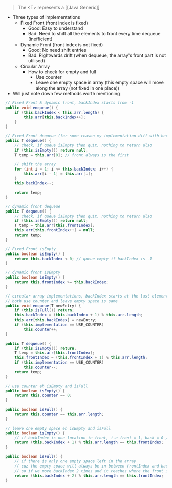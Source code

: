 > The \<T> represents a [[Java Generic]]
- Three types of implementations
	- Fixed Front (front index is fixed)
		- Good: Easy to understand
		- Bad: Need to shift all the elements to front every time dequeue (inefficient)
	- Dynamic Front (front index is not fixed)
		- Good: No need shift entries
		- Bad: Rightwards drift (when dequeue, the array's front part is not utilised)
	- Circular Array
		- How to check for empty and full
			- Use counter
			- Leave one empty space in array (this empty space will move along the array (not fixed in one place))
- Will just note down few methods worth mentioning
```java
// Fixed Front & dynamic front, backIndex starts from -1
public void enqueue() {
	if (this.backIndex < this.arr.length) {
		this.arr[this.backIndex++];
	}
}

// Fixed Front dequeue (for some reason my implementation diff with hers but this works as well, and don't need to store frontindex somemore)
public T dequeue() {
	// check, if queue isEmpty then quit, nothing to return also
	if (this.isEmpty()) return null;
	T temp = this.arr[0]; // front always is the first

	// shift the array
	for (int i = 1; i <= this.backIndex; i++) {
		this.arr[i - 1] = this.arr[i];
	}
	this.backIndex--;

	return temp;
}

// dynamic front dequeue
public T dequeue() {
	// check, if queue isEmpty then quit, nothing to return also
	if (this.isEmpty()) return null;
	T temp = this.arr[this.frontIndex];
	this.arr[this.frontIndex++] = null;
	return temp;
}

// Fixed Front isEmpty
public boolean isEmpty() {
	return this.backIndex < 0; // queue empty if backIndex is -1
}

// dynamic front isEmpty
public boolean isEmpty() {
	return this.frontIndex >= this.backIndex;
}

// circular array implementations, backIndex starts at the last element of the array, frontIndex starts at the first element of the array
// both use counter and leave empty space is same
public void enqueue(T newEntry) {
	if (this.isFull()) return;
	this.backIndex = (this.backIndex + 1) % this.arr.length;
	this.arr[this.backIndex] = newEntry;
	if (this.implementation == USE_COUNTER)
		this.counter++;
}

public T dequeue() {
	if (this.isEmpty()) return;
	T temp = this.arr[this.frontIndex];
	this.frontIndex = (this.frontIndex + 1) % this.arr.length;
	if (this.implementation == USE_COUNTER)
		this.counter--;
	return temp;
}

// use counter eh isEmpty and isFull
public boolean isEmpty() {
	return this.counter == 0;
}

public boolean isFull() {
	return this.counter == this.arr.length;
}

// leave one empty space eh isEmpty and isFull
public boolean isEmpty() {
	// if backIndex is one location in front, i.e front = 1, back = 0 / front = 0, back = 6 (wraparound, assume array length is 7)
	return (this.backIndex + 1) % this.arr.length == this.frontIndex;
}

public boolean isFull() {
	// if there is only one empty space left in the array
	// cuz the empty space will always be in between frontIndex and backIndex due to the implementation
	// so if we move backIndex 2 times and it reaches where the front index is, we know in between those two will always only be the empty space
	return (this.backIndex + 2) % this.arr.length == this.frontIndex;
}
```
